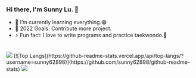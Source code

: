 ### Hi there, I'm Sunny Lu. 👋
- 🌱 I’m currently learning everything.😁
- 🎯 2022 Goals: Contribute more project.
- ⚡ Fun fact: I love to write programs and practice taekwondo.🥋

<br />

<img src="https://github-readme-stats.vercel.app/api/top-langs?username=sunny62898"/>
[![Top Langs](https://github-readme-stats.vercel.app/api/top-langs/?username=sunny62898)](https://github.com/sunny62898/github-readme-stats)

<img src="https://github-readme-stats.vercel.app/api/top-langs?username=sunny62898&layout=compact"/>

<!--
**sunny62898/sunny62898** is a ✨ _special_ ✨ repository because its `README.md` (this file) appears on your GitHub profile.

Here are some ideas to get you started:

- 🔭 I’m currently working on ...
- 🌱 I’m currently learning ...
- 👯 I’m looking to collaborate on ...
- 🤔 I’m looking for help with ...
- 💬 Ask me about ...
- 📫 How to reach me: ...
- 😄 Pronouns: ...
- ⚡ Fun fact: ...
-->
